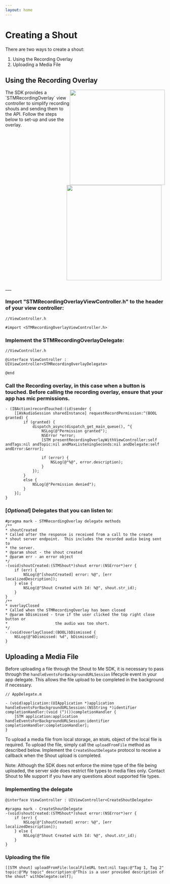 ```yaml
---
layout: home
---
```


# Creating a Shout

There are two ways to create a shout:

1. Using the Recording Overlay
2. Uploading a Media File

## Using the Recording Overlay

<img src="https://s3-us-west-2.amazonaws.com/sdk-public-images/stm-recording-overlay-view-controller-sending.png" height="300px" style="float:right" />
<img src="https://s3-us-west-2.amazonaws.com/sdk-public-images/stm-recording-overlay-view-controller.png" height="300px" style="float:right; margin-left: 10px; margin-right: 10px;" />
The SDK provides a `STMRecordingOverlay` view controller to simplify recording shouts and sending them to the API.
Follow the steps below to set-up and use the overlay.

<div style="clear:right">&nbsp;</div>
___

### Import "STMRecordingOverlayViewController.h" to the header of your view controller:

```objc
//ViewController.h

#import <STMRecordingOverlayViewController.h>
```

### Implement the STMRecordingOverlayDelegate:

```objc
//ViewController.h

@interface ViewController : UIViewController<STMRecordingOverlayDelegate>

@end
```

### Call the Recording overlay, in this case when a button is touched. Before calling the recording overlay, ensure that your app has mic permissions.

```objc
- (IBAction)recordTouched:(id)sender {
    [[AVAudioSession sharedInstance] requestRecordPermission:^(BOOL granted) {
        if (granted) {
            dispatch_async(dispatch_get_main_queue(), ^{
                NSLog(@"Permission granted");
                NSError *error;
                [STM presentRecordingOverlayWithViewController:self andTags:nil andTopic:nil andMaxListeningSeconds:nil andDelegate:self andError:&error];

                if (error) {
                    NSLog(@"%@", error.description);
                }
            });
        }
        else {
            NSLog(@"Permission denied");
        }
    }];
}
```


### [*Optional*] Delegates that you can listen to:

```objc
#pragma mark - STMRecordingOverlay delegate methods
/**
* shoutCreated
* Called after the response is received from a call to the create
* shout server endpoint.  This includes the recorded audio being sent to
* the server.
* @param shout - the shout created
* @param err - an error object
*/
-(void)shoutCreated:(STMShout*)shout error:(NSError*)err {
    if (err) {
        NSLog(@"[shoutCreated] error: %@", [err localizedDescription]);
    } else {
        NSLog(@"Shout Created with Id: %@", shout.str_id);
    }
}
/**
* overlayClosed
* Called when the STMRecordingOverlay has been closed
* @param bDismissed - true if the user clicked the top right close button or
*                     the audio was too short.
*/
- (void)overlayClosed:(BOOL)bDismissed {
    NSLog(@"bDismissed: %d", bDismissed);
}
```

## Uploading a Media File

Before uploading a file through the Shout to Me SDK, it is necessary to pass through the `handleEventsForBackgroundURLSession`
lifecycle event in your app delegate.  This allows the file upload to be completed in the background if necessary.

```objc
// AppDelegate.m

- (void)application:(UIApplication *)application handleEventsForBackgroundURLSession:(NSString *)identifier completionHandler:(void (^)())completionHandler {
    [STM application:application handleEventsForBackgroundURLSession:identifier completionHandler:completionHandler];
}
```

To upload a media file from local storage, an `NSURL` object of the local file is required.  To upload the file,
simply call the `uploadFromFile` method as described below. Implement the `CreateShoutDelegate` protocol to receive a callback
when the Shout upload is completed.

Note: Although the SDK does not enforce the mime type of the file being uploaded, the server side does restrict file
types to media files only.  Contact Shout to Me support if you have any questions about supported file types.

### Implementing the delegate
```objc
@interface ViewController : UIViewController<CreateShoutDelegate>

```

```objc
#pragma mark - CreateShoutDelegate
-(void)shoutCreated:(STMShout*)shout error:(NSError*)err {
    if (err) {
        NSLog(@"[shoutCreated] error: %@", [err localizedDescription]);
    } else {
        NSLog(@"Shout Created with Id: %@", shout.str_id);
    }
}
```

### Uploading the file
```objc
[[STM shout] uploadFromFile:localFileURL text:nil tags:@"Tag 1, Tag 2" topic:@"My topic" description:@"This is a user provided description of the shout" withDelegate:self];
```

